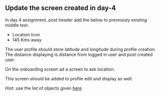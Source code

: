## Update the screen created in day-4

In day 4 assignment, post header add the below to previously existing middle text.

- Location Icon
- 145 Kms away

The user profile should store latitude and longitude during profile creation. The distance displaying is distance from logged in user and post created user.

On the onboarding screen ad a screen to ask location.

This screen should be added to profile edit and display as well.

Hint: use the list of objects given [here](https://subrata-das.web.app/users.json)
